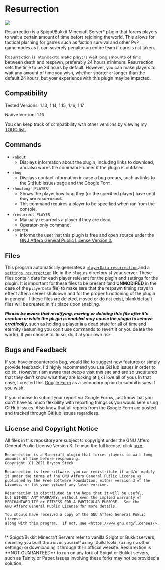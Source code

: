 # Resurrection
![](https://brysonsteck.net/resurrection-sc.png)

Resurrection is a Spigot/Bukkit Minecraft Server\* plugin that forces players to wait a certain amount of time before rejoining the world. This allows for tactical planning for games such as faction survival and other PvP gamemodes as it can severely penalize an entire team if care is not taken.

Resurrection is intended to make players wait long amounts of time between death and respawn, preferably 24 hours minimum. Resurrection sets the time to be 24 hours by default. However, you can make players to wait any amount of time you wish, whether shorter or longer than the default 24 hours, but your experience with this plugin may be impacted.

## Compatibility 

Tested Versions: 1.13, 1.14, 1.15, 1.16, 1.17

Native Version: 1.16

You can keep track of compatibility with other versions by viewing my [TODO list.](TODO.md)

## Commands

* `/about`
    * Displays information about the plugin, including links to download, and also warns the command-runner if the plugin is outdated. 
* `/bug`
    * Displays contact information in case a bug occurs, such as links to the GitHub issues page and the Google Form.
* `/howlong [PLAYER]`
    * Shows the player how long they (or the specified player) have until they are resurrected.
    * This command requires a player to be specified when ran from the console. 
* `/resurrect PLAYER`
    * Manually resurrects a player if they are dead.
    * Operator-only command. 
* `/source`
    * Informs the user that this plugin is free and open source under the [GNU Affero General Public License Version 3.](LICENSE)

## Files

This program automatically generates a [`playerData.resurrection`](data/playerData.resurrection) and a [`settings.resurrection`](data/settings.resurrection) file in the `plugins` directory of your server. These files contain data for each player relevant for the plugin and settings for the plugin. It is important for these files to be present (and **UNMODIFIED** in the case of the `playerData` file) to make sure that the respawn timing stays in effect after a server shutdown and for the proper functioning of the plugin in general. If these files are deleted, moved or do not exist, blank/default files will be created in it's place upon enabling.

***Please be aware that modifying, moving or deleting this file after it's creation or while the plugin is enabled may cause the plugin to behave erratically,*** such as holding a player in a dead state for all of time and eternity (assuming you don't use commands to revert it or you delete the world). If you choose to do so, do it at your own risk. 

## Bugs and Feedback

If you have encountered a bug, would like to suggest new features or simply provide feedback, I'd highly recommend you use GitHub issues in order to do so. However, I am aware that people visit this site and are so uncultured that they don't know what they are looking at (jk i love all of you). In that case, I created this [Google Form](https://docs.google.com/forms/d/e/1FAIpQLSd8RWwcGTy7rtqPl4J7h1UWE-H0KKp1Usr1NOFdgZkVLmLUtw/viewform?usp=sf_link) as a secondary option to submit issues if you wish. 

If you choose to submit your report via Google Forms, just know that you don't have as much flexibility with reporting things as you would here using GitHub issues. Also know that all reports from the Google Form are posted and tracked through GitHub issues regardless.

## License and Copyright Notice

All files in this repository are subject to copyright under the GNU Affero General Public License Version 3. To read the full license, click [here.](LICENSE)

```
Resurrection is a Minecraft plugin that forces players to wait long amounts of time before respawning.
Copyright (C) 2021 Bryson Steck

Resurrection is free software: you can redistribute it and/or modify
it under the terms of the GNU Affero General Public License as
published by the Free Software Foundation, either version 3 of the
License, or (at your option) any later version.

Resurrection is distributed in the hope that it will be useful,
but WITHOUT ANY WARRANTY; without even the implied warranty of
MERCHANTABILITY or FITNESS FOR A PARTICULAR PURPOSE.  See the
GNU Affero General Public License for more details.

You should have received a copy of the GNU Affero General Public License
along with this program.  If not, see <https://www.gnu.org/licenses/>.
```

<hr>
\* Spigot/Bukkit Minecraft Servers refer to vanilla Spigot or Bukkit servers, meaning you built the server yourself using `BuildTools` (using no other settings) or downloading it through their official website. Resurrection is **NOT GUARANTEED** to run on any fork of Spigot or Bukkit servers, such as Tuinity or Paper. Issues involving these forks may not be provided a solution.
